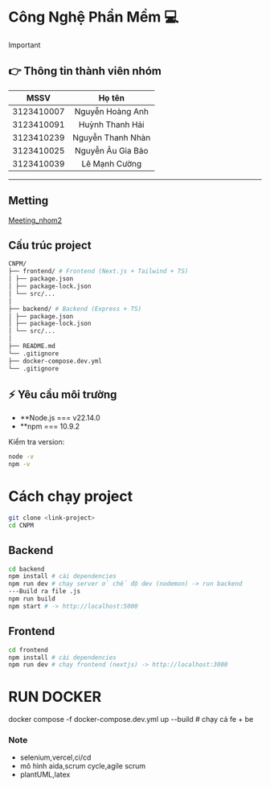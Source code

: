 # Công Nghệ Phần Mềm :computer:

> [!IMPORTANT]
>
> ## :point_right: Thông tin thành viên nhóm
>
> |    MSSV    |      Họ tên       |
> | :--------: | :---------------: |
> | 3123410007 | Nguyễn Hoàng Anh  |
> | 3123410091 |  Huỳnh Thanh Hải  |
> | 3123410239 | Nguyễn Thanh Nhàn |
> | 3123410025 | Nguyễn Âu Gia Bảo |
> | 3123410039 |   Lê Mạnh Cường   |

---

## Metting

[Meeting_nhom2](https://docs.google.com/document/d/1lQykKHJ-ZNztgOThJkBnfzYeF6E_ISaT/edit)

## Cấu trúc project

```bash
CNPM/
├── frontend/ # Frontend (Next.js + Tailwind + TS)
│ ├── package.json
│ ├── package-lock.json
│ └── src/...
│
├── backend/ # Backend (Express + TS)
│ ├── package.json
│ ├── package-lock.json
│ └── src/...
│
├── README.md
└── .gitignore
├── docker-compose.dev.yml
└── .gitignore

```

## ⚡ Yêu cầu môi trường

- \*\*Node.js === v22.14.0
- \*\*npm === 10.9.2

Kiểm tra version:

```bash
node -v
npm -v
```

# Cách chạy project

```bash
git clone <link-project>
cd CNPM
```

## Backend

```bash
cd backend
npm install # cài dependencies
npm run dev # chạy server ở chế độ dev (nodemon) -> run backend
---Build ra file .js
npm run build
npm start # -> http://localhost:5000
```

## Frontend

```bash
cd frontend
npm install # cài dependencies
npm run dev # chạy frontend (nextjs) -> http://localhost:3000
```

# RUN DOCKER
<!-- ở thư mục CNPM -->
docker compose -f docker-compose.dev.yml up --build # chạy cả fe + be
<!-- nếu muốn chạy riêng đổi up thành frontend or backend -->

### Note

- selenium,vercel,ci/cd
- mô hình aida,scrum cycle,agile scrum
- plantUML,latex

